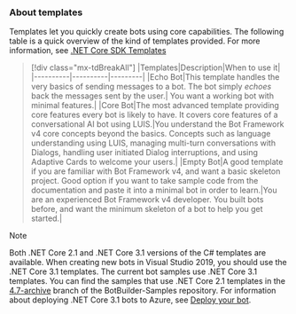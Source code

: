 ### About templates

<!-- Added templates info and link -->

Templates let you quickly create bots using core capabilities. The following table is a quick overview of the kind of templates provided. For more information, see [.NET Core SDK Templates](https://github.com/microsoft/BotBuilder-Samples/tree/master/generators/dotnet-templates#net-core-sdk-templates)

> [!div class="mx-tdBreakAll"]
> |Templates|Description|When to use it|
> |----------|----------|---------|
> |Echo Bot|This template handles the very basics of sending messages to a bot. The bot simply *echoes* back the messages sent by the user.| You want a working bot with minimal features.|
> |Core Bot|The most advanced template providing core features every bot is likely to have. It covers core features of a conversational AI bot using LUIS.|You understand the Bot Framework v4 core concepts beyond the basics. Concepts such as language understanding using LUIS, managing multi-turn conversations with Dialogs, handling user initiated Dialog interruptions, and using Adaptive Cards to welcome your users.|
> |Empty Bot|A good template if you are familiar with Bot Framework v4, and want a basic skeleton project. Good option if you want to take sample code from the documentation and paste it into a minimal bot in order to learn.|You are an experienced Bot Framework v4 developer. You built bots before, and want the minimum skeleton of a bot to help you get started.|

> [!NOTE]
> Both .NET Core 2.1 and .NET Core 3.1 versions of the C# templates are available.
> When creating new bots in Visual Studio 2019, you should use the .NET Core 3.1 templates.
> The current bot samples use .NET Core 3.1 templates. You can find the samples that use .NET Core 2.1 templates in the [4.7-archive](https://github.com/microsoft/BotBuilder-Samples/tree/4.7-archive/samples/csharp_dotnetcore) branch of the BotBuilder-Samples repository.
> For information about deploying .NET Core 3.1 bots to Azure, see [Deploy your bot](~/bot-builder-deploy-az-cli.md).
